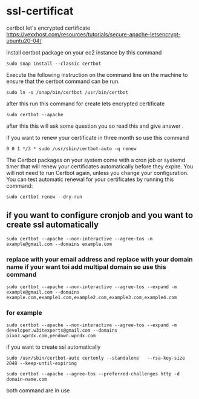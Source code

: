 # ssl-certificat

certbot let's encrypted certificate 
https://vexxhost.com/resources/tutorials/secure-apache-letsencrypt-ubuntu20-04/

install certbot package on your ec2 instance by this command 

```
sudo snap install --classic certbot
```
Execute the following instruction on the command line on the machine to ensure that the certbot command can be run.
```
sudo ln -s /snap/bin/certbot /usr/bin/certbot
```



 after this run this command for create lets encrypted certificate 

 ```
 sudo certbot --apache
```

after this 
this will ask some question you so read this and give answer .

if you want to renew your certificate in three month so use this command 
```
0 0 1 */3 * sudo /usr/sbin/certbot-auto -q renew
```

The Certbot packages on your system come with a cron job or systemd timer that will renew your certificates automatically before they expire. You will not need to run Certbot again, unless you change your configuration. You can test automatic renewal for your certificates by running this command:

```
sudo certbot renew --dry-run
```
## if you want to configure cronjob and you want to create ssl automatically 
```
sudo certbot --apache --non-interactive --agree-tos -m example@gmail.com --domains example.com 
```
### replace with your email address and replace with your domain name if your want toi add multipal domain so use this command 
```
sudo certbot --apache --non-interactive --agree-tos --expand -m example@gmail.com --domains example.com,example1.com,example2.com,example3.com,example4.com
```
### for example
```
sudo certbot --apache --non-interactive --agree-tos --expand -m developer.w3itexperts@gmail.com --domains pixoz.wprdx.com,pendown.wprdx.com
```

if you want to create ssl automatically 
```
sudo /usr/sbin/certbot-auto certonly --standalone   --rsa-key-size 2048 --keep-until-expiring
```

```
sudo certbot --apache --agree-tos --preferred-challenges http -d domain-name.com
```
both command are in use 
